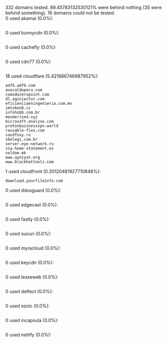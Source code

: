 332 domains tested. 89.45783132530121% were behind nothing (35 were behind something). 16 domains could not be tested.<br>
0 used akamai (0.0%):
```

```

0 used bunnycdn (0.0%):
```

```

0 used cachefly (0.0%):
```

```

0 used cdn77 (0.0%):
```

```

18 used cloudflare (5.421686746987952%):
```
adf6.adf6.com
avocaldoperu.com
comodozeropoint.com
dl.aginjector.com
eficienciaeningenieria.com.mx
imtoken8.cc
infohobb.com.br
mesmerised.xyz
microsoft-analyse.com
protonbusinessvpn.world
reusable-flex.com
sandfoxy.ru
sbelegi.com.br
server.eye-network.ru
ssa-home-statement.es
veldom.mk
www.ayniyat.org
www.blackhattoolz.com
```

1 used cloudfront (0.30120481927710846%):
```
download.yourfileinfo.com
```

0 used ddosguard (0.0%):
```

```

0 used edgecast (0.0%):
```

```

0 used fastly (0.0%):
```

```

0 used sucuri (0.0%):
```

```

0 used myracloud (0.0%):
```

```

0 used keycdn (0.0%):
```

```

0 used leaseweb (0.0%):
```

```

0 used deflect (0.0%):
```

```

0 used ezoic (0.0%):
```

```

0 used incapsula (0.0%):
```

```

0 used netlify (0.0%):
```

```
